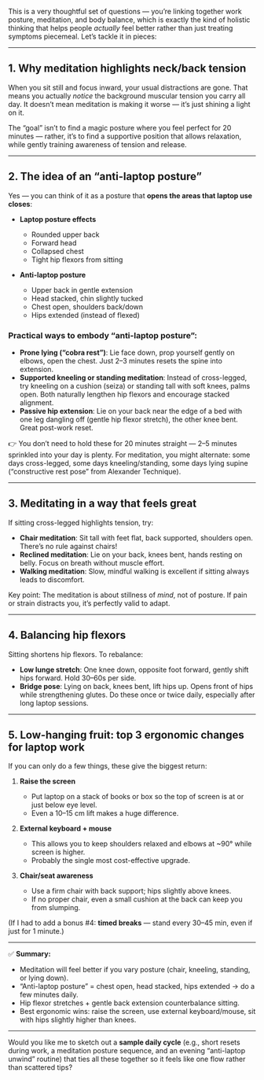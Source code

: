 This is a very thoughtful set of questions — you’re linking together work posture, meditation, and body balance, which is exactly the kind of holistic thinking that helps people *actually* feel better rather than just treating symptoms piecemeal. Let’s tackle it in pieces:

---

## 1. Why meditation highlights neck/back tension

When you sit still and focus inward, your usual distractions are gone. That means you actually *notice* the background muscular tension you carry all day. It doesn’t mean meditation is making it worse — it’s just shining a light on it.

The “goal” isn’t to find a magic posture where you feel perfect for 20 minutes — rather, it’s to find a supportive position that allows relaxation, while gently training awareness of tension and release.

---

## 2. The idea of an “anti-laptop posture”

Yes — you can think of it as a posture that **opens the areas that laptop use closes**:

* **Laptop posture effects**

  * Rounded upper back
  * Forward head
  * Collapsed chest
  * Tight hip flexors from sitting

* **Anti-laptop posture**

  * Upper back in gentle extension
  * Head stacked, chin slightly tucked
  * Chest open, shoulders back/down
  * Hips extended (instead of flexed)

### Practical ways to embody “anti-laptop posture”:

* **Prone lying (“cobra rest”)**: Lie face down, prop yourself gently on elbows, open the chest. Just 2–3 minutes resets the spine into extension.
* **Supported kneeling or standing meditation**: Instead of cross-legged, try kneeling on a cushion (seiza) or standing tall with soft knees, palms open. Both naturally lengthen hip flexors and encourage stacked alignment.
* **Passive hip extension**: Lie on your back near the edge of a bed with one leg dangling off (gentle hip flexor stretch), the other knee bent. Great post-work reset.

👉 You don’t need to hold these for 20 minutes straight — 2–5 minutes sprinkled into your day is plenty. For meditation, you might alternate: some days cross-legged, some days kneeling/standing, some days lying supine (“constructive rest pose” from Alexander Technique).

---

## 3. Meditating in a way that feels great

If sitting cross-legged highlights tension, try:

* **Chair meditation**: Sit tall with feet flat, back supported, shoulders open. There’s no rule against chairs!
* **Reclined meditation**: Lie on your back, knees bent, hands resting on belly. Focus on breath without muscle effort.
* **Walking meditation**: Slow, mindful walking is excellent if sitting always leads to discomfort.

Key point: The meditation is about stillness of *mind*, not of posture. If pain or strain distracts you, it’s perfectly valid to adapt.

---

## 4. Balancing hip flexors

Sitting shortens hip flexors. To rebalance:

* **Low lunge stretch**: One knee down, opposite foot forward, gently shift hips forward. Hold 30–60s per side.
* **Bridge pose**: Lying on back, knees bent, lift hips up. Opens front of hips while strengthening glutes.
  Do these once or twice daily, especially after long laptop sessions.

---

## 5. Low-hanging fruit: top 3 ergonomic changes for laptop work

If you can only do a few things, these give the biggest return:

1. **Raise the screen**

   * Put laptop on a stack of books or box so the top of screen is at or just below eye level.
   * Even a 10–15 cm lift makes a huge difference.

2. **External keyboard + mouse**

   * This allows you to keep shoulders relaxed and elbows at \~90° while screen is higher.
   * Probably the single most cost-effective upgrade.

3. **Chair/seat awareness**

   * Use a firm chair with back support; hips slightly above knees.
   * If no proper chair, even a small cushion at the back can keep you from slumping.

(If I had to add a bonus #4: **timed breaks** — stand every 30–45 min, even if just for 1 minute.)

---

✅ **Summary:**

* Meditation will feel better if you vary posture (chair, kneeling, standing, or lying down).
* “Anti-laptop posture” = chest open, head stacked, hips extended → do a few minutes daily.
* Hip flexor stretches + gentle back extension counterbalance sitting.
* Best ergonomic wins: raise the screen, use external keyboard/mouse, sit with hips slightly higher than knees.

---

Would you like me to sketch out a **sample daily cycle** (e.g., short resets during work, a meditation posture sequence, and an evening “anti-laptop unwind” routine) that ties all these together so it feels like one flow rather than scattered tips?

